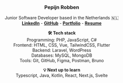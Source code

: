 <div align="center">  

### Pepijn Robben  
Junior Software Developer based in the Netherlands 🇳🇱  
**[LinkedIn](https://linkedin.com/in/pepijngbr)** - **[GitHub](https://github.com/pepijngbr)** - **[Portfolio](https://pepijngbr.github.io)** - **[Resume](https://pepijngbr.github.io/assets/cv-public.pdf)**  

**🛠️ Tech stack**  
Programming: PHP, JavaScript, C#  
Frontend: HTML, CSS, Vue, TailwindCSS, Flutter  
Backend: Laravel, WordPress  
Databases: MySQL, MongoDB  
Tools: Git, GitHub, Figma, Postman, Bruno  

**💡 Next up to learn**  
Typescript, Java, Kotlin, React, Next.js, Svelte  

</div>  